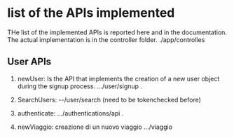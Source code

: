 # list of the APIs implemented

THe list of the implemented APIs is reported here 
and in the documentation. The actual implementation is
in the controller folder. ./app/controlles

## User APIs

1. newUser:
   Is the API that implements the creation of a new user object during the
   signup process. .../user/signup .
3. SearchUsers: 
   --/user/search  (need to be tokenchecked before)
4. authenticate:
   .../authentications/api .

6. newViaggio:
   creazione di un nuovo viaggio
   .../viaggio
